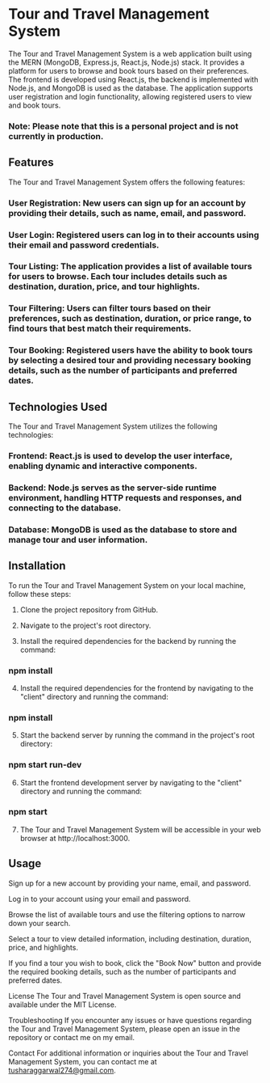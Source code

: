 # Tour and Travel Management System
The Tour and Travel Management System is a web application built using the MERN (MongoDB, Express.js, React.js, Node.js) stack. It provides a platform for users to browse and book tours based on their preferences. The frontend is developed using React.js, the backend is implemented with Node.js, and MongoDB is used as the database. The application supports user registration and login functionality, allowing registered users to view and book tours.

### Note: Please note that this is a personal project and is not currently in production.

## Features
The Tour and Travel Management System offers the following features:

### User Registration: New users can sign up for an account by providing their details, such as name, email, and password.

### User Login: Registered users can log in to their accounts using their email and password credentials.

### Tour Listing: The application provides a list of available tours for users to browse. Each tour includes details such as destination, duration, price, and tour highlights.

### Tour Filtering: Users can filter tours based on their preferences, such as destination, duration, or price range, to find tours that best match their requirements.

### Tour Booking: Registered users have the ability to book tours by selecting a desired tour and providing necessary booking details, such as the number of participants and preferred dates.

## Technologies Used
The Tour and Travel Management System utilizes the following technologies:

### Frontend: React.js is used to develop the user interface, enabling dynamic and interactive components.

### Backend: Node.js serves as the server-side runtime environment, handling HTTP requests and responses, and connecting to the database.

### Database: MongoDB is used as the database to store and manage tour and user information.

## Installation
To run the Tour and Travel Management System on your local machine, follow these steps:

1. Clone the project repository from GitHub.

2. Navigate to the project's root directory.

3. Install the required dependencies for the backend by running the command:
### npm install

4. Install the required dependencies for the frontend by navigating to the "client" directory and running the command:
### npm install

5. Start the backend server by running the command in the project's root directory:
### npm start run-dev

6. Start the frontend development server by navigating to the "client" directory and running the command:
### npm start

7. The Tour and Travel Management System will be accessible in your web browser at http://localhost:3000.

## Usage
Sign up for a new account by providing your name, email, and password.

Log in to your account using your email and password.

Browse the list of available tours and use the filtering options to narrow down your search.

Select a tour to view detailed information, including destination, duration, price, and highlights.

If you find a tour you wish to book, click the "Book Now" button and provide the required booking details, such as the number of participants and preferred dates.

License
The Tour and Travel Management System is open source and available under the MIT License.

Troubleshooting
If you encounter any issues or have questions regarding the Tour and Travel Management System, please open an issue in the repository or contact me on my email.

Contact
For additional information or inquiries about the Tour and Travel Management System, you can contact me at tusharaggarwal274@gmail.com.
